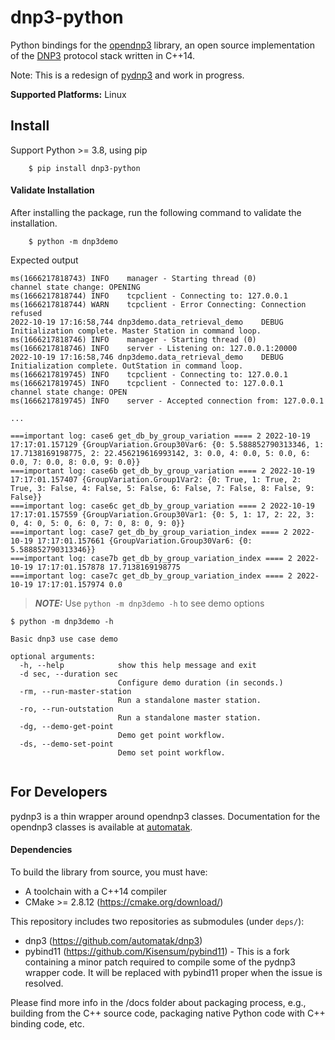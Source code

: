 # dnp3-python
Python bindings for the [opendnp3](https://github.com/automatak/dnp3) library,  an open source
implementation of the [DNP3](http://ww.dnp.org) protocol stack written in C++14.

Note:  This is a redesign of [pydnp3](https://github.com/ChargePoint/pydnp3) and work in progress.  


**Supported Platforms:** Linux

## Install
Support Python >= 3.8, using pip
```
    $ pip install dnp3-python
```
#### Validate Installation
After installing the package, run the following command to validate the installation.
```
    $ python -m dnp3demo
```
Expected output
```
ms(1666217818743) INFO    manager - Starting thread (0)
channel state change: OPENING
ms(1666217818744) INFO    tcpclient - Connecting to: 127.0.0.1
ms(1666217818744) WARN    tcpclient - Error Connecting: Connection refused
2022-10-19 17:16:58,744 dnp3demo.data_retrieval_demo    DEBUG   Initialization complete. Master Station in command loop.
ms(1666217818746) INFO    manager - Starting thread (0)
ms(1666217818746) INFO    server - Listening on: 127.0.0.1:20000
2022-10-19 17:16:58,746 dnp3demo.data_retrieval_demo    DEBUG   Initialization complete. OutStation in command loop.
ms(1666217819745) INFO    tcpclient - Connecting to: 127.0.0.1
ms(1666217819745) INFO    tcpclient - Connected to: 127.0.0.1
channel state change: OPEN
ms(1666217819745) INFO    server - Accepted connection from: 127.0.0.1

...

===important log: case6 get_db_by_group_variation ==== 2 2022-10-19 17:17:01.157129 {GroupVariation.Group30Var6: {0: 5.588852790313346, 1: 17.7138169198775, 2: 22.456219616993142, 3: 0.0, 4: 0.0, 5: 0.0, 6: 0.0, 7: 0.0, 8: 0.0, 9: 0.0}}
===important log: case6b get_db_by_group_variation ==== 2 2022-10-19 17:17:01.157407 {GroupVariation.Group1Var2: {0: True, 1: True, 2: True, 3: False, 4: False, 5: False, 6: False, 7: False, 8: False, 9: False}}
===important log: case6c get_db_by_group_variation ==== 2 2022-10-19 17:17:01.157559 {GroupVariation.Group30Var1: {0: 5, 1: 17, 2: 22, 3: 0, 4: 0, 5: 0, 6: 0, 7: 0, 8: 0, 9: 0}}
===important log: case7 get_db_by_group_variation_index ==== 2 2022-10-19 17:17:01.157661 {GroupVariation.Group30Var6: {0: 5.588852790313346}}
===important log: case7b get_db_by_group_variation_index ==== 2 2022-10-19 17:17:01.157878 17.7138169198775
===important log: case7c get_db_by_group_variation_index ==== 2 2022-10-19 17:17:01.157974 0.0

```


> **_NOTE:_**  Use `python -m dnp3demo -h` to see demo options

```
$ python -m dnp3demo -h

Basic dnp3 use case demo

optional arguments:
  -h, --help            show this help message and exit
  -d sec, --duration sec
                        Configure demo duration (in seconds.)
  -rm, --run-master-station
                        Run a standalone master station.
  -ro, --run-outstation
                        Run a standalone master station.
  -dg, --demo-get-point
                        Demo get point workflow.
  -ds, --demo-set-point
                        Demo set point workflow.


```

## For Developers

pydnp3 is a thin wrapper around opendnp3 classes. Documentation for the opendnp3
classes is available at [automatak](https://www.automatak.com/opendnp3/#documentation).

#### Dependencies
To build the library from source, you must have:

* A toolchain with a C++14 compiler
* CMake >= 2.8.12 (https://cmake.org/download/)

This repository includes two repositories as submodules (under `deps/`):

* dnp3 (https://github.com/automatak/dnp3)
* pybind11 (https://github.com/Kisensum/pybind11) - This is a fork containing a minor patch
required to compile some of the pydnp3 wrapper code. It will be replaced with pybind11 proper
when the issue is resolved.

Please find more info in the /docs folder about packaging process, e.g., building from the C++ source code, 
packaging native Python code with C++ binding code, etc.

